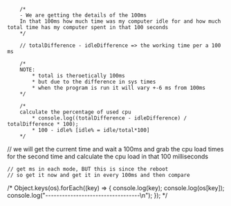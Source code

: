 
        /*
        - We are getting the details of the 100ms
        In that 100ms how much time was my computer idle for and how much total time has my computer spent in that 100 seconds
        */

        // totalDifference - idleDifference => the working time per a 100 ms

        /*
        NOTE: 
            * total is theroetically 100ms 
            * but due to the difference in sys times 
            * when the program is run it will vary +-6 ms from 100ms
        */

        /*
        calculate the percentage of used cpu
            * console.log((totalDifference - idleDifference) / totalDifference * 100);
            * 100 - idle% [idle% = idle/total*100]
        */
        

// we will get the current time and wait a 100ms and grab the cpu load times for the second time and calculate the cpu load in that 100 milliseconds

    // get ms in each mode, BUT this is since the reboot
    // so get it now and get it in every 100ms and then compare
    
/*
Object.keys(os).forEach((key) => {
    console.log(key);
    console.log(os[key]);
    console.log("----------------------------------\n");
});
*/

